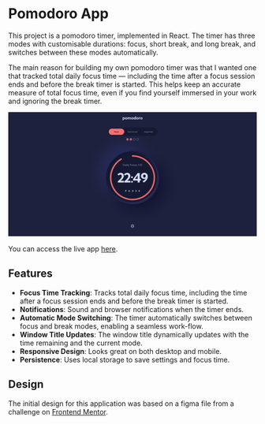 # Pomodoro App

This project is a pomodoro timer, implemented in React. The timer has three modes with customisable durations: focus, short break, and long break, and switches between these modes automatically.

The main reason for building my own pomodoro timer was that I wanted one that tracked total daily focus time — including the time after a focus session ends and before the break timer is started. This helps keep an accurate measure of total focus time, even if you find yourself immersed in your work and ignoring the break timer.

![App Screenshot](./screenshot.png)

You can access the live app [here](oaktec.github.io/pomodoro-app).

## Features

- **Focus Time Tracking**: Tracks total daily focus time, including the time after a focus session ends and before the break timer is started.
- **Notifications**: Sound and browser notifications when the timer ends.
- **Automatic Mode Switching**: The timer automatically switches between focus and break modes, enabling a seamless work-flow.
- **Window Title Updates**: The window title dynamically updates with the time remaining and the current mode.
- **Responsive Design**: Looks great on both desktop and mobile.
- **Persistence**: Uses local storage to save settings and focus time.

## Design

The initial design for this application was based on a figma file from a challenge on [Frontend Mentor](https://www.frontendmentor.io/challenges/pomodoro-app-KBFnycJ6G).
